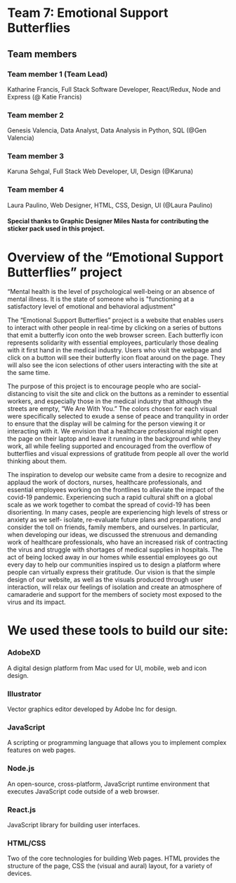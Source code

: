 # Team 7: Emotional Support Butterflies 

## Team members

### Team member 1 (Team Lead)
Katharine Francis, Full Stack Software Developer, React/Redux, Node and Express (@ Katie Francis)

### Team member 2
Genesis Valencia, Data Analyst, Data Analysis in Python, SQL 
(@Gen Valencia)

### Team member 3
Karuna Sehgal, Full Stack Web Developer, UI, Design 
(@Karuna)

### Team member 4
Laura Paulino, Web Designer, HTML, CSS, Design, UI 
(@Laura Paulino)

#### Special thanks to Graphic Designer Miles Nasta for contributing the sticker pack used in this project.

# Overview of the “Emotional Support Butterflies” project
“Mental health is the level of psychological well-being or an absence of mental illness. It is the state of someone who is "functioning at a satisfactory level of emotional and behavioral adjustment"

The “Emotional Support Butterflies” project is a website that enables users to interact with other people in real-time by clicking on a series of buttons that emit a butterfly icon onto the web browser screen. Each butterfly icon represents solidarity with essential employees, particularly those dealing with it first hand in the medical industry. Users who visit the webpage and click on a button will see their butterfly icon float around on the page. They will also see the icon selections of other users interacting with the site at the same time. 

The purpose of this project is to encourage people who are social-distancing to visit the site and click on the buttons as a reminder to essential workers, and especially those in the medical industry that although the streets are empty, “We Are With You.” The colors chosen for each visual were specifically selected to exude a sense of peace and tranquility in order to ensure that the display will be calming for the person viewing it or interacting with it. We envision that a healthcare professional might open the page on their laptop and leave it running in the background while they work, all while feeling supported and encouraged from the overflow of butterflies and visual expressions of gratitude from people all over the world thinking about them.

The inspiration to develop our website came from a desire to recognize and applaud the work of doctors, nurses, healthcare professionals, and essential employees working on the frontlines to alleviate the impact of the covid-19 pandemic. Experiencing such a rapid cultural shift on a global scale as we work together to combat the spread of covid-19 has been disorienting. In many cases, people are experiencing high levels of stress or anxiety as we self- isolate, re-evaluate future plans and preparations, and consider the toll on friends, family members, and ourselves. In particular, when developing our ideas, we discussed the strenuous and demanding work of healthcare professionals, who have an increased risk of contracting the virus and struggle with shortages of medical supplies in hospitals. The act of being locked away in our homes while essential employees go out every day to help our communities inspired us to design a platform where people can virtually express their gratitude. Our vision is that the simple design of our website, as well as the visuals produced through user interaction, will relax our feelings of isolation and create an atmosphere of camaraderie and support for the members of society most exposed to the virus and its impact.

# We used these tools to build our site:
### AdobeXD
A digital design platform from Mac used for UI, mobile, web and icon design. 
 
### Illustrator
Vector graphics editor developed by Adobe Inc for design.
 
### JavaScript
A scripting or programming language that allows you to implement complex features on web pages.
 
### Node.js
An open-source, cross-platform, JavaScript runtime environment that executes JavaScript code outside of a web browser. 
  
### React.js
JavaScript library for building user interfaces.
 
### HTML/CSS
Two of the core technologies for building Web pages. HTML provides the structure of the page, CSS the (visual and aural) layout, for a variety of devices.
